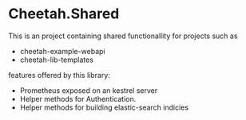 # Cheetah.Shared

This is an project containing shared functionallity for projects such as

* cheetah-example-webapi
* cheetah-lib-templates

features offered by this library:

* Prometheus exposed on an kestrel server
* Helper methods for Authentication.
* Helper methods for building elastic-search indicies
